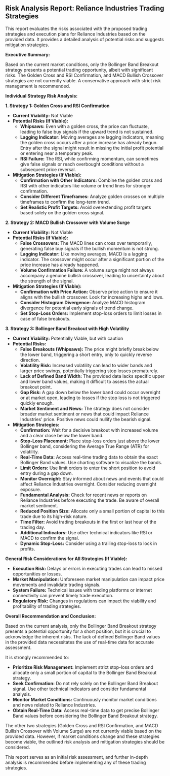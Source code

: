 ## Risk Analysis Report: Reliance Industries Trading Strategies

This report evaluates the risks associated with the proposed trading strategies and execution plans for Reliance Industries based on the provided data. It provides a detailed analysis of potential risks and suggests mitigation strategies.

**Executive Summary:**

Based on the current market conditions, only the Bollinger Band Breakout strategy presents a potential trading opportunity, albeit with significant risks. The Golden Cross and RSI Confirmation, and MACD Bullish Crossover strategies are not currently viable. A conservative approach with strict risk management is recommended.

**Individual Strategy Risk Analysis:**

**1. Strategy 1: Golden Cross and RSI Confirmation**

*   **Current Viability:** Not Viable
*   **Potential Risks (If Viable):**
    *   **Whipsaws:**  Even with a golden cross, the price can fluctuate, leading to false buy signals if the upward trend is not sustained.
    *   **Lagging Indicator:** Moving averages are lagging indicators, meaning the golden cross occurs after a price increase has already begun. Entry after the signal might result in missing the initial profit potential or entering near a temporary peak.
    *   **RSI Failure:** The RSI, while confirming momentum, can sometimes give false signals or reach overbought conditions without a subsequent price reversal.
*   **Mitigation Strategies (If Viable):**
    *   **Confirmation with Other Indicators:** Combine the golden cross and RSI with other indicators like volume or trend lines for stronger confirmation.
    *   **Consider Different Timeframes:** Analyze golden crosses on multiple timeframes to confirm the long-term trend.
    *   **Set Realistic Profit Targets:** Avoid overextending profit targets based solely on the golden cross signal.

**2. Strategy 2: MACD Bullish Crossover with Volume Surge**

*   **Current Viability:** Not Viable
*   **Potential Risks (If Viable):**
    *   **False Crossovers:** The MACD lines can cross over temporarily, generating false buy signals if the bullish momentum is not strong.
    *   **Lagging Indicator:** Like moving averages, MACD is a lagging indicator. The crossover might occur after a significant portion of the price increase has already happened.
    *   **Volume Confirmation Failure:**  A volume surge might not always accompany a genuine bullish crossover, leading to uncertainty about the strength of the signal.
*   **Mitigation Strategies (If Viable):**
    *   **Confirmation with Price Action:** Observe price action to ensure it aligns with the bullish crossover. Look for increasing highs and lows.
    *   **Consider Histogram Divergence:** Analyze MACD histogram divergence for potential early signals of trend change.
    *   **Set Stop-Loss Orders:** Implement stop-loss orders to limit losses in case of false breakouts.

**3. Strategy 3: Bollinger Band Breakout with High Volatility**

*   **Current Viability:** Potentially Viable, but with caution
*   **Potential Risks:**
    *   **False Breakouts (Whipsaws):** The price might briefly break below the lower band, triggering a short entry, only to quickly reverse direction.
    *   **Volatility Risk:** Increased volatility can lead to wider bands and larger price swings, potentially triggering stop losses prematurely.
    *   **Lack of Defined Band Width:** The provided data lacks specific upper and lower band values, making it difficult to assess the actual breakout point.
    *   **Gap Risk:** A gap down below the lower band could occur overnight or at market open, leading to losses if the stop loss is not triggered quickly enough.
    *   **Market Sentiment and News:** The strategy does not consider broader market sentiment or news that could impact Reliance Industries' price. Positive news could nullify the bearish signal.
*   **Mitigation Strategies:**
    *   **Confirmation:** Wait for a decisive breakout with increased volume and a clear close below the lower band.
    *   **Stop-Loss Placement:** Place stop-loss orders just above the lower Bollinger band, considering the Average True Range (ATR) for volatility.
    *   **Real-Time Data:** Access real-time trading data to obtain the exact Bollinger Band values. Use charting software to visualize the bands.
    *   **Limit Orders:** Use limit orders to enter the short position to avoid entry during a gap down.
    *   **Monitor Overnight:** Stay informed about news and events that could affect Reliance Industries overnight. Consider reducing overnight exposure.
    *   **Fundamental Analysis:** Check for recent news or reports on Reliance Industries before executing the trade. Be aware of overall market sentiment.
    *   **Reduced Position Size:** Allocate only a small portion of capital to this trade due to its high-risk nature.
    *   **Time Filter:** Avoid trading breakouts in the first or last hour of the trading day.
    *   **Additional Indicators:** Use other technical indicators like RSI or MACD to confirm the signal.
    *   **Dynamic Stop-Loss:** Consider using a trailing stop-loss to lock in profits.

**General Risk Considerations for All Strategies (If Viable):**

*   **Execution Risk:** Delays or errors in executing trades can lead to missed opportunities or losses.
*   **Market Manipulation:**  Unforeseen market manipulation can impact price movements and invalidate trading signals.
*   **System Failure:** Technical issues with trading platforms or internet connectivity can prevent timely trade execution.
*   **Regulatory Risk:** Changes in regulations can impact the viability and profitability of trading strategies.

**Overall Recommendation and Conclusion:**

Based on the current analysis, only the Bollinger Band Breakout strategy presents a potential opportunity for a short position, but it is crucial to acknowledge the inherent risks. The lack of defined Bollinger Band values in the provided data necessitates the use of real-time data for accurate assessment.

It is strongly recommended to:

*   **Prioritize Risk Management:** Implement strict stop-loss orders and allocate only a small portion of capital to the Bollinger Band Breakout strategy.
*   **Seek Confirmation:** Do not rely solely on the Bollinger Band Breakout signal. Use other technical indicators and consider fundamental analysis.
*   **Monitor Market Conditions:** Continuously monitor market conditions and news related to Reliance Industries.
*   **Obtain Real-Time Data:** Access real-time data to get precise Bollinger Band values before considering the Bollinger Band Breakout strategy.

The other two strategies (Golden Cross and RSI Confirmation, and MACD Bullish Crossover with Volume Surge) are not currently viable based on the provided data. However, if market conditions change and these strategies become viable, the outlined risk analysis and mitigation strategies should be considered.

This report serves as an initial risk assessment, and further in-depth analysis is recommended before implementing any of these trading strategies.